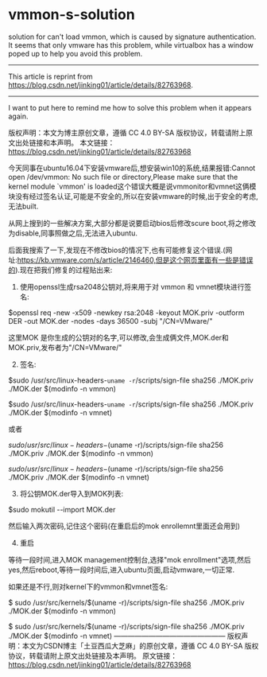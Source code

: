# vmmon-s-solution
solution for can't load vmmon, which is caused by signature authentication.
It seems that only vmware has this problem, while virtualbox has a window poped up to help you avoid this problem.

***
This article is reprint from https://blog.csdn.net/jinking01/article/details/82763968.
***
I want to put here to remind me how to solve this problem when it appears again.

版权声明：本文为博主原创文章，遵循 CC 4.0 BY-SA 版权协议，转载请附上原文出处链接和本声明。
本文链接：https://blog.csdn.net/jinking01/article/details/82763968

今天同事在ubuntu16.04下安装vmware后,想安装win10的系统,结果报错:Cannot open /dev/vmmon: No such file or directory,Please make sure that the kernel module `vmmon' is loaded这个错误大概是说vmmonitor和vmnet这俩模块没有经过签名认证,可能是不安全的,所以在安装vmware的时候,出于安全的考虑,无法built.

从网上搜到的一些解决方案,大部分都是说要启动bios后修改scure boot,将之修改为disable,同事照做之后,无法进入ubuntu.

后面我搜索了一下,发现在不修改bios的情况下,也有可能修复这个错误.(网址:https://kb.vmware.com/s/article/2146460,但是这个网页里面有一些是错误的).现在把我们修复的过程贴出来:

1. 使用openssl生成rsa2048公钥对,将来用于对 vmmon 和 vmnet模块进行签名:

$openssl req -new -x509 -newkey rsa:2048 -keyout MOK.priv -outform DER -out MOK.der -nodes -days 36500 -subj "/CN=VMware/"

这里MOK 是你生成的公钥对的名字,可以修改,会生成俩文件,MOK.der和MOK.priv,发布者为"/CN=VMware/"

2. 签名:

$sudo /usr/src/linux-headers-`uname -r`/scripts/sign-file sha256 ./MOK.priv ./MOK.der $(modinfo -n vmmon)

$sudo /usr/src/linux-headers-`uname -r`/scripts/sign-file sha256 ./MOK.priv ./MOK.der $(modinfo -n vmnet)

或者

$sudo /usr/src/linux-headers-$(uname -r)/scripts/sign-file sha256 ./MOK.priv ./MOK.der $(modinfo -n vmmon)

$sudo /usr/src/linux-headers-$(uname -r)/scripts/sign-file sha256 ./MOK.priv ./MOK.der $(modinfo -n vmnet)

3. 将公钥MOK.der导入到MOK列表:

$sudo mokutil --import MOK.der

然后输入两次密码,记住这个密码(在重启后的mok enrollemnt里面还会用到)

4. 重启

等待一段时间,进入MOK management控制台,选择"mok enrollment"选项,然后yes,然后reboot,等待一段时间后,进入ubuntu页面,启动vmware,一切正常.

如果还是不行,则对kernel下的vmmon和vmnet签名:

$ sudo /usr/src/kernels/$(uname -r)/scripts/sign-file sha256 ./MOK.priv ./MOK.der $(modinfo -n vmmon)

$ sudo /usr/src/kernels/$(uname -r)/scripts/sign-file sha256 ./MOK.priv ./MOK.der $(modinfo -n vmnet)
————————————————
版权声明：本文为CSDN博主「土豆西瓜大芝麻」的原创文章，遵循 CC 4.0 BY-SA 版权协议，转载请附上原文出处链接及本声明。
原文链接：https://blog.csdn.net/jinking01/article/details/82763968
